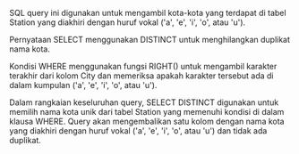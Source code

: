 SQL query ini digunakan untuk mengambil kota-kota yang terdapat di tabel Station yang diakhiri dengan huruf vokal ('a', 'e', 'i', 'o', atau 'u').

Pernyataan SELECT menggunakan DISTINCT untuk menghilangkan duplikat nama kota.

Kondisi WHERE menggunakan fungsi RIGHT() untuk mengambil karakter terakhir dari kolom City dan memeriksa apakah karakter tersebut ada di dalam kumpulan ('a', 'e', 'i', 'o', atau 'u').

Dalam rangkaian keseluruhan query, SELECT DISTINCT digunakan untuk memilih nama kota unik dari tabel Station yang memenuhi kondisi di dalam klausa WHERE. Query akan mengembalikan satu kolom dengan nama kota yang diakhiri dengan huruf vokal ('a', 'e', 'i', 'o', atau 'u') dan tidak ada duplikat.
